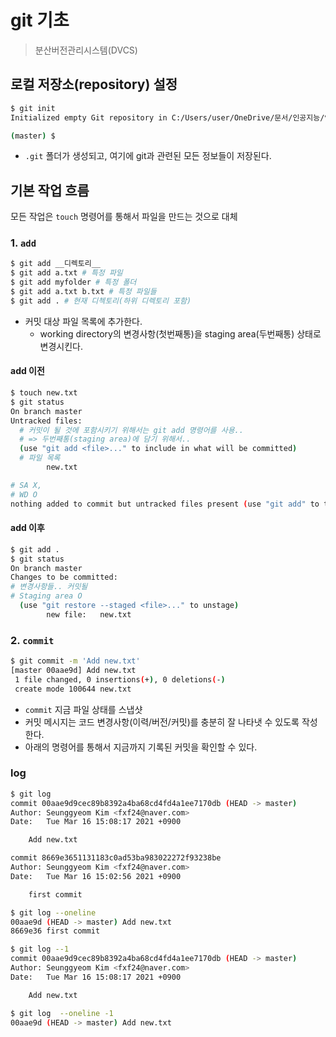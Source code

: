 # git 기초

> 분산버전관리시스템(DVCS)

## 로컬 저장소(repository) 설정

```bash
$ git init
Initialized empty Git repository in C:/Users/user/OneDrive/문서/인공지능/인공지능앱/깃_깃헙수업/Tyr/.git/

(master) $

```

* `.git` 폴더가 생성되고, 여기에 git과 관련된 모든 정보들이 저장된다.

## 기본 작업 흐름

모든 작업은 `touch` 명령어를 통해서 파일을 만드는 것으로 대체

### 1. `add`

```bash
$ git add __디렉토리__
$ git add a.txt # 특정 파일
$ git add myfolder # 특정 폴더
$ git add a.txt b.txt # 특정 파일들
$ git add . # 현재 디첵토리(하위 디렉토리 포함)
```

* 커밋 대상 파일 목록에 추가한다.
  * working directory의 변경사항(첫번째통)을 staging area(두번째통) 상태로 변경시킨다.

#### add 이전

```bash
$ touch new.txt
$ git status
On branch master
Untracked files:
  # 커밋이 될 것에 포함시키기 위해서는 git add 명령어를 사용..
  # => 두번째통(staging area)에 담기 위해서..
  (use "git add <file>..." to include in what will be committed)
  # 파일 목록
        new.txt

# SA X,
# WD O
nothing added to commit but untracked files present (use "git add" to track)
```

#### add 이후

```bash
$ git add .
$ git status
On branch master
Changes to be committed:
# 변경사항들.. 커밋될
# Staging area O
  (use "git restore --staged <file>..." to unstage)
        new file:   new.txt

```

### 2. `commit`

```bash
$ git commit -m 'Add new.txt'
[master 00aae9d] Add new.txt
 1 file changed, 0 insertions(+), 0 deletions(-)
 create mode 100644 new.txt
```

* `commit` 지금 파일 상태를 스냅샷
* 커밋 메시지는 코드 변경사항(이력/버전/커밋)를 충분히 잘 나타냇 수 있도록 작성한다.
* 아래의 명령어를 통해서 지금까지 기록된 커밋을 확인할 수 있다.



### log

```bash
$ git log
commit 00aae9d9cec89b8392a4ba68cd4fd4a1ee7170db (HEAD -> master)
Author: Seunggyeom Kim <fxf24@naver.com>
Date:   Tue Mar 16 15:08:17 2021 +0900

    Add new.txt

commit 8669e3651131183c0ad53ba983022272f93238be
Author: Seunggyeom Kim <fxf24@naver.com>
Date:   Tue Mar 16 15:02:56 2021 +0900

    first commit

$ git log --oneline
00aae9d (HEAD -> master) Add new.txt
8669e36 first commit

$ git log --1
commit 00aae9d9cec89b8392a4ba68cd4fd4a1ee7170db (HEAD -> master)
Author: Seunggyeom Kim <fxf24@naver.com>
Date:   Tue Mar 16 15:08:17 2021 +0900

    Add new.txt

$ git log  --oneline -1
00aae9d (HEAD -> master) Add new.txt

```



